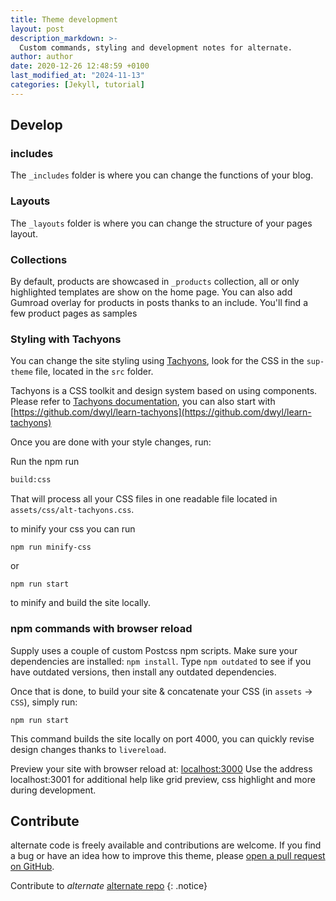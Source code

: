 ```yaml
---
title: Theme development
layout: post
description_markdown: >-
  Custom commands, styling and development notes for alternate.
author: author
date: 2020-12-26 12:48:59 +0100
last_modified_at: "2024-11-13"
categories: [Jekyll, tutorial]
---
```

## Develop


### includes

The ```_includes``` folder is where you can change the functions of your blog.


### Layouts
The ```_layouts``` folder is where you can change the structure of your pages layout.

### Collections
By default, products are showcased in `_products` collection, all or only highlighted templates are show on the home page. You can also add Gumroad overlay for products in posts thanks to an include. You'll find a few product pages as samples

### Styling with Tachyons


You can change the site styling using [Tachyons](http://tachyons.io), look for the CSS in the `sup-theme` file, located in the `src` folder.

Tachyons is a CSS toolkit and design system based on using components. Please refer to [Tachyons documentation](http://tachyons.io/docs/), you can also start with [https://github.com/dwyl/learn-tachyons](https://github.com/dwyl/learn-tachyons)

Once you are done with your style changes, run:

Run the npm run 
~~~bash
build:css
~~~

That will process all your CSS files in one readable file located in `assets/css/alt-tachyons.css`. 

to minify your css you can run 

```
npm run minify-css
```

or 

```
npm run start
```

to minify and build the site locally.

### npm commands with browser reload

Supply uses a couple of custom Postcss npm scripts. Make sure your dependencies are installed: `npm install`. Type `npm outdated` to see if you have outdated versions, then install any outdated dependencies.

Once that is done, to build your site & concatenate your CSS (in `assets` -> `CSS`), simply run:

```
npm run start
```

This command builds the site locally on port 4000, you can quickly revise design changes thanks to `livereload`.

Preview your site with browser reload at: [localhost:3000](http://localhost:3000)
Use the address localhost:3001 for additional help like grid preview, css highlight and more during development.

## Contribute
alternate code is freely available and contributions are welcome.
If you find a bug or have an idea how to improve this theme, please [open a pull request on GitHub](https://github.com/YJPL/alternate/pull/new/master).

Contribute to *alternate* [alternate repo](https://github.com/YJPL/alternate/)
{: .notice}
